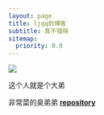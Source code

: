 ```yaml
---
layout: page
title: ljqq的博客
subtitle: 真不错呀
sitemap:
  priority: 0.9
---
```


<img src="{{ '/assets/img/lbj.jpg' | prepend: site.baseurl }}" id="about-img">

<div id="describe-text">
	<p>这个人就是个大弟</p>
	<p>非常菜的臭弟弟 <strong> <a href="https://github.com/knhash/Pudhina"> repository</a> </strong></p>
</div>